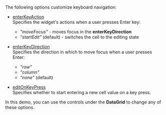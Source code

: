 The following options customize keyboard navigation:
 
- [enterKeyAction](/Documentation/ApiReference/UI_Widgets/dxDataGrid/Configuration/keyboardNavigation/#enterKeyAction)    
Specifies the widget's actions when a user presses Enter key: 
 
    - *"moveFocus"* - moves focus in the **enterKeyDirection**
    - *"startEdit"* (default) - switches the cell to the editing state
 
- [enterKeyDirection](/Documentation/ApiReference/UI_Widgets/dxDataGrid/Configuration/keyboardNavigation/#enterKeyDirection)     
Specifies the direction in which to move focus when a user presses Enter:
    - *"row"*
    - *"column"*
    - *"none"* (default)
 
- [editOnKeyPress](/Documentation/ApiReference/UI_Widgets/dxDataGrid/Configuration/keyboardNavigation/#editOnKeyPress)    
Specifies whether to start entering a new cell value on a key press.

In this demo, you can use the controls under the **DataGrid** to change any of these options.
